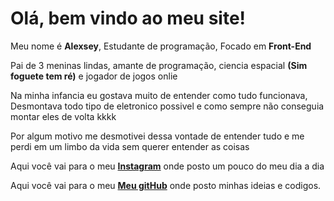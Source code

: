 <html>
<head>
    <meta charset="UTF-8">
    <meta name="viewport" content="width=device-width, initial-scale=1.0">
    <title>Alexsey Batista</title>
    <link rel="stylesheet" href="resetcss.css">
</head>
    <body>
        <h1 id="Ola">Olá, bem vindo ao meu site!</h1>
        <p class="textos">Meu nome é <strong>Alexsey</strong>, Estudante de programação, Focado em <strong>Front-End</strong></p>
        <p id="textos"> Pai de 3 meninas lindas, amante de programação, ciencia espacial <strong>(Sim foguete tem ré)</strong> e jogador de jogos onlie </p>
        <p id="textos">Na minha infancia eu gostava muito de entender como tudo funcionava, Desmontava todo tipo de eletronico possivel e como sempre não conseguia montar eles de volta kkkk</p>
        <p id="textos">Por algum motivo me desmotivei dessa vontade de entender tudo e me perdi em um limbo da vida sem querer entender as coisas</p>
    </body>
<footer>
    <p  id="meusLinks1">Aqui você vai para o meu <a href="https://www.instagram.com/alexsey.batista/"><strong>Instagram</strong></a> onde posto um pouco do meu dia a dia</p>
    <p  id="meusLinks2">Aqui você vai para o meu <a href="https://github.com/AlexseySilva"><strong>Meu gitHub</strong></a> onde posto minhas ideias e codigos.</p>
</footer>
</html>